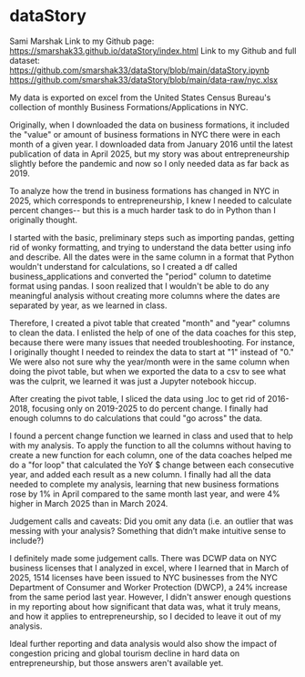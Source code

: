 # dataStory
Sami Marshak
Link to my Github page: https://smarshak33.github.io/dataStory/index.html
Link to my Github and full dataset: https://github.com/smarshak33/dataStory/blob/main/dataStory.ipynb
https://github.com/smarshak33/dataStory/blob/main/data-raw/nyc.xlsx 

My data is exported on excel from the United States Census Bureau's collection of monthly Business Formations/Applications in NYC.

Originally, when I downloaded the data on business formations, it included the "value" or amount of business formations in NYC there were in each month of a given year. I downloaded data from January 2016 until the latest publication of data in April 2025, but my story was about entrepreneurship slightly before the pandemic and now so I only needed data as far back as 2019. 

To analyze how the trend in business formations has changed in NYC in 2025, which corresponds to entrepreneurship, I knew I needed to calculate percent changes-- but this is a much harder task to do in Python than I originally thought.

I started with the basic, preliminary steps such as importing pandas, getting rid of wonky formatting, and trying to understand the data better using info and describe. All the dates were in the same column in a format that Python wouldn't understand for calculations, so I created a df called business_applications and converted the "period" column to datetime format using pandas. I soon realized that I wouldn't be able to do any meaningful analysis without creating more columns where the dates are separated by year, as we learned in class. 

Therefore, I created a pivot table that created "month" and "year" columns to clean the data. I enlisted the help of one of the data coaches for this step, because there were many issues that needed troubleshooting. For instance, I originally thought I needed to reindex the data to start at "1" instead of "0." We were also not sure why the year/month were in the same column when doing the pivot table, but when we exported the data to a csv to see what was the culprit, we learned it was just a Jupyter notebook hiccup.

After creating the pivot table, I sliced the data using .loc to get rid of 2016-2018, focusing only on 2019-2025 to do percent change. I finally had enough columns to do calculations that could "go across" the data. 

I found a percent change function we learned in class and used that to help with my analysis. To apply the function to all the columns without having to create a new function for each column, one of the data coaches helped me do a "for loop" that calculated the YoY $ change between each consecutive year, and added each result as a new column. I finally had all the data needed to complete my analysis, learning that new business formations rose by 1% in April compared to the same month last year, and were 4% higher in March 2025 than in March 2024. 

Judgement calls and caveats: Did you omit any data (i.e. an outlier that was messing with your analysis? Something that didn’t make intuitive sense to include?)

I definitely made some judgement calls. There was DCWP data on NYC business licenses that I analyzed in excel, where I learned that in March of 2025, 1514 licenses have been issued to NYC businesses from the NYC Department of Consumer and Worker Protection (DWCP), a 24% increase from the same period last year. However, I didn't answer enough questions in my reporting about how significant that data was, what it truly means, and how it applies to entrepreneurship, so I decided to leave it out of my analysis.

Ideal further reporting and data analysis would also show the impact of congestion pricing and global tourism decline in hard data on entrepreneurship, but those answers aren't available yet. 
